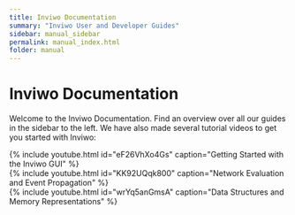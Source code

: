 ```yaml
---
title: Inviwo Documentation
summary: "Inviwo User and Developer Guides"
sidebar: manual_sidebar
permalink: manual_index.html
folder: manual
---
```


# Inviwo Documentation

Welcome to the Inviwo Documentation. Find an overview over all our guides in the sidebar to the left.
We have also made several tutorial videos to get you started with Inviwo:

<div class="row">
    <div class="col-lg-6 col-sm-12"> {% include youtube.html id="eF26VhXo4Gs" caption="Getting Started with the Inviwo GUI" %} </div>
    <div class="col-lg-6 col-sm-12"> {% include youtube.html id="KK92UQqk800" caption="Network Evaluation and Event Propagation" %} </div>
</div>
<div class="row">
    <div class="col-lg-6 col-sm-12"> {% include youtube.html id="wrYq5anGmsA" caption="Data Structures and Memory Representations" %} </div>
    <div class="col-lg-6 col-sm-12"> </div>
</div>
